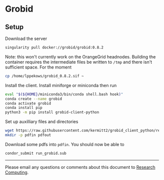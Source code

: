 # Grobid

## Setup

Download the server

```bash
singularity pull docker://grobid/grobid:0.8.2
```

Note: this won't currently work on the OrangeGrid headnodes.  Building the container requires the intermediate
files be written to `/tmp` and there isn't sufficient space.  For the moment

```bash
cp /home/lppekows/grobid_0.8.2.sif ~
```


Install the client.  Install miniforge or miniconda then run

```bash
eval "$(${HOME}/miniconda3/bin/conda shell.bash hook)"
conda create --name grobid
conda activate grobid
conda install pip
python3 -m pip install grobid-client-python
```

Set up auxilliary files and directories

```bash
wget https://raw.githubusercontent.com/kermitt2/grobid_client_python/refs/heads/master/config.json
mkdir -p pdfin pdfout
```

Download some pdfs into `pdfin`.  You should now be able to

```bash
condor_submit run_grobid.sub
```

---
Please email any questions or comments about this document to [Research Computing](mailto:researchcomputing@syr.edu).

